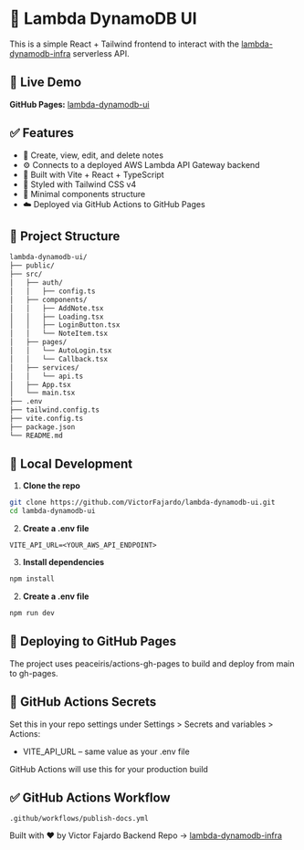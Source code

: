 # 📝 Lambda DynamoDB UI

This is a simple React + Tailwind frontend to interact with the [lambda-dynamodb-infra](https://github.com/VictorFajardo/lambda-dynamodb-infra) serverless API.

## 🔗 Live Demo

**GitHub Pages:** [lambda-dynamodb-ui](https://VictorFajardo.github.io/lambda-dynamodb-ui/)

## ✅ Features

- 📄 Create, view, edit, and delete notes
- ⚙️ Connects to a deployed AWS Lambda API Gateway backend
- 🧪 Built with Vite + React + TypeScript
- 💨 Styled with Tailwind CSS v4
- 🧵 Minimal components structure
- ☁️ Deployed via GitHub Actions to GitHub Pages

## 📁 Project Structure

```bash
lambda-dynamodb-ui/
├── public/
├── src/
│   ├── auth/
│   │   ├── config.ts
│   ├── components/
│   │   ├── AddNote.tsx
│   │   ├── Loading.tsx
│   │   ├── LoginButton.tsx
│   │   └── NoteItem.tsx
│   ├── pages/
│   │   └── AutoLogin.tsx
│   │   └── Callback.tsx
│   ├── services/
│   │   └── api.ts
│   ├── App.tsx
│   └── main.tsx
├── .env
├── tailwind.config.ts
├── vite.config.ts
├── package.json
└── README.md
```

## 🧪 Local Development

1. **Clone the repo**

```bash
git clone https://github.com/VictorFajardo/lambda-dynamodb-ui.git
cd lambda-dynamodb-ui
```

2. **Create a .env file**

```env
VITE_API_URL=<YOUR_AWS_API_ENDPOINT>
```

3. **Install dependencies**

```bash
npm install
```

2. **Create a .env file**

```bash
npm run dev
```

## 🚀 Deploying to GitHub Pages

The project uses peaceiris/actions-gh-pages to build and deploy from main to gh-pages.

## 🔐 GitHub Actions Secrets

Set this in your repo settings under Settings > Secrets and variables > Actions:

- VITE_API_URL – same value as your .env file

GitHub Actions will use this for your production build

## ✅ GitHub Actions Workflow

`.github/workflows/publish-docs.yml`

Built with ❤️ by Victor Fajardo
Backend Repo → [lambda-dynamodb-infra](https://github.com/VictorFajardo/lambda-dynamodb-infra)
